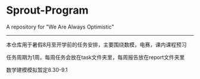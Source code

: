 # Sprout-Program

A repository for "We Are Always Optimistic"

---

本仓库用于暑假8月至开学前的任务安排，主要围绕数模，电赛，课内课程预习

任务周期为1周，每周任务会放在task文件夹里，每周报告放在report文件夹里

数学建模模拟暂定8.30-9.1